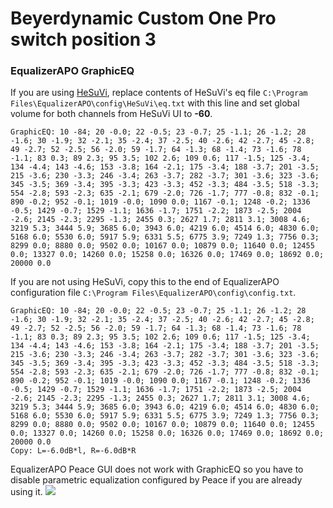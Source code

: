 # Beyerdynamic Custom One Pro switch position 3
### EqualizerAPO GraphicEQ
If you are using [HeSuVi](https://sourceforge.net/projects/hesuvi/), replace contents of HeSuVi's eq file `C:\Program Files\EqualizerAPO\config\HeSuVi\eq.txt` with this line and set global volume for both channels from HeSuVi UI to **-60**.
```
GraphicEQ: 10 -84; 20 -0.0; 22 -0.5; 23 -0.7; 25 -1.1; 26 -1.2; 28 -1.6; 30 -1.9; 32 -2.1; 35 -2.4; 37 -2.5; 40 -2.6; 42 -2.7; 45 -2.8; 49 -2.7; 52 -2.5; 56 -2.0; 59 -1.7; 64 -1.3; 68 -1.4; 73 -1.6; 78 -1.1; 83 0.3; 89 2.3; 95 3.5; 102 2.6; 109 0.6; 117 -1.5; 125 -3.4; 134 -4.4; 143 -4.6; 153 -3.8; 164 -2.1; 175 -3.4; 188 -3.7; 201 -3.5; 215 -3.6; 230 -3.3; 246 -3.4; 263 -3.7; 282 -3.7; 301 -3.6; 323 -3.6; 345 -3.5; 369 -3.4; 395 -3.3; 423 -3.3; 452 -3.3; 484 -3.5; 518 -3.3; 554 -2.8; 593 -2.3; 635 -2.1; 679 -2.0; 726 -1.7; 777 -0.8; 832 -0.1; 890 -0.2; 952 -0.1; 1019 -0.0; 1090 0.0; 1167 -0.1; 1248 -0.2; 1336 -0.5; 1429 -0.7; 1529 -1.1; 1636 -1.7; 1751 -2.2; 1873 -2.5; 2004 -2.6; 2145 -2.3; 2295 -1.3; 2455 0.3; 2627 1.7; 2811 3.1; 3008 4.6; 3219 5.3; 3444 5.9; 3685 6.0; 3943 6.0; 4219 6.0; 4514 6.0; 4830 6.0; 5168 6.0; 5530 6.0; 5917 5.9; 6331 5.5; 6775 3.9; 7249 1.3; 7756 0.3; 8299 0.0; 8880 0.0; 9502 0.0; 10167 0.0; 10879 0.0; 11640 0.0; 12455 0.0; 13327 0.0; 14260 0.0; 15258 0.0; 16326 0.0; 17469 0.0; 18692 0.0; 20000 0.0
```
If you are not using HeSuVi, copy this to the end of EqualizerAPO configuration file `C:\Program Files\EqualizerAPO\config\config.txt`.
```
GraphicEQ: 10 -84; 20 -0.0; 22 -0.5; 23 -0.7; 25 -1.1; 26 -1.2; 28 -1.6; 30 -1.9; 32 -2.1; 35 -2.4; 37 -2.5; 40 -2.6; 42 -2.7; 45 -2.8; 49 -2.7; 52 -2.5; 56 -2.0; 59 -1.7; 64 -1.3; 68 -1.4; 73 -1.6; 78 -1.1; 83 0.3; 89 2.3; 95 3.5; 102 2.6; 109 0.6; 117 -1.5; 125 -3.4; 134 -4.4; 143 -4.6; 153 -3.8; 164 -2.1; 175 -3.4; 188 -3.7; 201 -3.5; 215 -3.6; 230 -3.3; 246 -3.4; 263 -3.7; 282 -3.7; 301 -3.6; 323 -3.6; 345 -3.5; 369 -3.4; 395 -3.3; 423 -3.3; 452 -3.3; 484 -3.5; 518 -3.3; 554 -2.8; 593 -2.3; 635 -2.1; 679 -2.0; 726 -1.7; 777 -0.8; 832 -0.1; 890 -0.2; 952 -0.1; 1019 -0.0; 1090 0.0; 1167 -0.1; 1248 -0.2; 1336 -0.5; 1429 -0.7; 1529 -1.1; 1636 -1.7; 1751 -2.2; 1873 -2.5; 2004 -2.6; 2145 -2.3; 2295 -1.3; 2455 0.3; 2627 1.7; 2811 3.1; 3008 4.6; 3219 5.3; 3444 5.9; 3685 6.0; 3943 6.0; 4219 6.0; 4514 6.0; 4830 6.0; 5168 6.0; 5530 6.0; 5917 5.9; 6331 5.5; 6775 3.9; 7249 1.3; 7756 0.3; 8299 0.0; 8880 0.0; 9502 0.0; 10167 0.0; 10879 0.0; 11640 0.0; 12455 0.0; 13327 0.0; 14260 0.0; 15258 0.0; 16326 0.0; 17469 0.0; 18692 0.0; 20000 0.0
Copy: L=-6.0dB*l, R=-6.0dB*R
```
EqualizerAPO Peace GUI does not work with GraphicEQ so you have to disable parametric equalization configured by Peace if you are already using it.
![](https://raw.githubusercontent.com/jaakkopasanen/AutoEq/master/results/Innerfidelity%202017/innerfidelity/onear/Beyerdynamic%20Custom%20One%20Pro%20switch%20position%203/Beyerdynamic%20Custom%20One%20Pro%20switch%20position%203.png)
